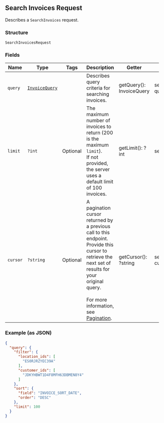 ## Search Invoices Request

Describes a `SearchInvoices` request.

### Structure

`SearchInvoicesRequest`

### Fields

| Name | Type | Tags | Description | Getter | Setter |
|  --- | --- | --- | --- | --- | --- |
| `query` | [`InvoiceQuery`](/doc/models/invoice-query.md) |  | Describes query criteria for searching invoices. | getQuery(): InvoiceQuery | setQuery(InvoiceQuery query): void |
| `limit` | `?int` | Optional | The maximum number of invoices to return (200 is the maximum `limit`).<br>If not provided, the server<br>uses a default limit of 100 invoices. | getLimit(): ?int | setLimit(?int limit): void |
| `cursor` | `?string` | Optional | A pagination cursor returned by a previous call to this endpoint.<br>Provide this cursor to retrieve the next set of results for your original query.<br><br>For more information, see [Pagination](https://developer.squareup.com/docs/docs/working-with-apis/pagination). | getCursor(): ?string | setCursor(?string cursor): void |

### Example (as JSON)

```json
{
  "query": {
    "filter": {
      "location_ids": [
        "ES0RJRZYEC39A"
      ],
      "customer_ids": [
        "JDKYHBWT1D4F8MFH63DBMEN8Y4"
      ]
    },
    "sort": {
      "field": "INVOICE_SORT_DATE",
      "order": "DESC"
    },
    "limit": 100
  }
}
```

